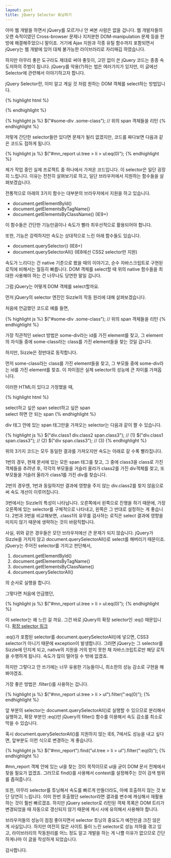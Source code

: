 ```yaml
---
layout: post
title: jQuery Selector 튜닝하기
---
```


아마 웹 개발을 하면서 jQuery를 모르거나 안 써본 사람은 없을 겁니다. 웹 개발자들의 오랜 숙적이였던 Cross-browser 문제나 지저분한 DOM-manipulation 문제 등을 한방에 해결해주었으니 말이죠. 거기에 Ajax 지원과 각종 유틸 함수까지 포함되면서 jQuery는 웹 개발에 있어 대체 불가능한 라이브러리로 자리매김 하였습니다.

하지만 아무리 좋은 도구라도 제대로 써야 좋듯이, 고민 없이 쓴 jQuery 코드는 종종 속도저하의 주범이 됩니다. jQuery를 악용(?)하는 법은 여러가지가 있지만, 이 글에선 Selector에 관련해서 이야기하고자 합니다.

jQuery Selector란, 이미 알고 계실 것 처럼 원하는 DOM 객체를 select하는 방법입니다.

{% highlight html %}
<div id="some-div">
	<span class="some-class"></span>
    <span class="some-class"></span>
</div>
{% endhighlight %}

{% highlight js %}
$("#some-div .some-class");		// 위의 span 객체들을 리턴
{% endhighlight %}

저렇게 간단한 selector들만 있다면 문제가 될리 없겠지만, 코드를 짜다보면 다음과 같은 코드도 접하게 됩니다.

{% highlight js %}
$("#mn_report ul.tree > li > ul:eq(0)");
{% endhighlight %}

제가 작업 중인 실제 프로젝트 중 하나에서 가져온 코드입니다.
이 selector은 일단 굉장히 느립니다. 이유는 천천히 살펴보기로 하고, 일단 브라우저에서 지원하는 함수들을 살펴보겠습니다.

전통적으로 아래의 3가지 함수는 대부분의 브라우저에서 지원을 하고 있습니다.
- document.getElementById()
- document.getElementsByTagName()
- document.getElementsByClassName() (IE9+)

이 함수들은 간단한 기능만큼이나 속도가 빨라 최우선적으로 활용되어야 합니다.

또한, 기능은 강력하지만 속도는 상대적으로 느린 아래 함수들도 있습니다.
- document.querySelector() (IE8+)
- document.querySelectorAll() (IE8에선 CSS2 selector만 지원)

속도가 느리다는 건 native 기준으로 봤을 때의 이야기고, 순수 자바스크립트로 구현된 로직에 비해서는 월등히 빠릅니다. DOM 객체를 select할 때 위의 native 함수들을 최대한 사용해야 하는 건 너무나도 당연한 말일 겁니다.

그럼 jQuery는 어떻게 DOM 객체를 select할까요.

먼저 jQuery의 selector 엔진인 Sizzle의 작동 원리에 대해 살펴보겠습니다.

처음에 언급했던 코드로 예를 들면,

{% highlight js %}
$("#some-div .some-class");		// 위의 span 객체들을 리턴
{% endhighlight %}

가장 직관적인 select 방법은 some-div라는 id를 가진 element를 찾고, 그 element의 자식들 중에 some-class라는 class를 가진 element들을 찾는 것일 겁니다.

하지만, Sizzle은 정반대로 동작합니다.

먼저 some-class라는 class를 가진 element들을 찾고, 그 부모들 중에 some-div라는 id를 가진 element를 찾죠. 이 차이점은 실제 selector의 성능에 큰 차이를 가져옵니다.

이러한 HTML이 있다고 가정했을 때,

{% highlight html %}
<div class="class1">
	<div class="class2">
    	<span class="class3">select하고 싶은 span</span>
        <span class="class3">select하고 싶은 span</span>
    </div>
</div>
<span class="class3">select 하면 안 되는 span</span>
{% endhighlight %}

div 태그 안에 있는 span 태그만을 가져오는 selector는 다음과 같이 짤 수 있습니다.

{% highlight js %}
$("div.class1 div.class2 span.class3");		// (1)
$("div.class1 span.class3");		           // (2)
$("div span.class3");				          // (3)
{% endhighlight %}

위의 3가지 코드는 모두 동일한 결과를 가져오지만 속도는 아래로 갈 수록 빨라집니다.

1번의 경우,
현재 문서에 있는 모든 span 태그를 찾고, 그 중에 class3을 class로 가진 객체들을 추려낸 후, 각각의 부모들을 거슬러 올라가 class2를 가진 div객체를 찾고, 또 부모들을 거슬러 올라가 class1를 가진 div를 찾습니다.

2번의 경우엔,
1번과 동일하지만 결과에 영향을 주지 않는 div.class2를 찾지 않음으로써 속도 개선이 이루어집니다.

3번에서는 Sizzle의 특성이 나타납니다.
오른쪽에서 왼쪽으로 진행을 하기 때문에, 가장 오른쪽에 있는 selector를 구체적으로 나타내고, 왼쪽은 그 반대로 설정하는 게 좋습니다. 2번과 3번을 비교해보면, .class1의 유무를 검사하는 로직은 select 결과에 영향을 미치지 않기 때문에 생략하는 것이 바람직합니다.

사실, 위와 같은 경우들은 모던 브라우저에선 큰 문제가 되지 않습니다.
jQuery가 Sizzle을 거치지 않고 document.querySelectorAll()로 select를 해버리기 때문이죠. jQuery는 주어진 selector를 가지고 판단해서,

1. document.getElementById()
2. document.getElementsByTagName()
3. document.getElementsByClassName()
4. document.querySelectorAll()

의 순서로 실행을 합니다.

그렇다면 처음에 언급했던,

{% highlight js %}
$("#mn_report ul.tree > li > ul:eq(0)");
{% endhighlight %}

이 selector는 왜 느린 걸 까요.
그건 바로 jQuery의 확장 selector인 :eq() 때문입니다. [확장 selector 링크](https://api.jquery.com/category/selectors/jquery-selector-extensions/)

:eq()가 포함된 selector를 document.querySelectorAll()에 넣으면, CSS3 selector가 아니기 때문에 exception이 발생합니다. 그러면 jQuery는 그 selector를 Sizzle에 던지게 되고, native의 지원을 거의 받지 못한 채 자바스크립트로만 해당 로직을 수행하게 됩니다. 속도가 많이 떨어질 수 밖에 없겠죠.

하지만 그렇다고 안 쓰기에는 너무 유용한 기능들이니, 최소한의 성능 감소로 구현을 해봐야겠죠.

가장 좋은 방법은 .filter()를 사용하는 겁니다.

{% highlight js %}
$("#mn_report ul.tree > li > ul").filter(":eq(0)");
{% endhighlight %}

앞 부분의 selector는 document.querySelectorAll()로 실행할 수 있으므로 분리해서 실행하고, 확장 부분인 :eq()만 jQuery의 filter() 함수를 이용해서 속도 감소를 최소로 막을 수 있습니다.

혹시 document.querySelectorAll()를 지원하지 않는 IE6, 7에서도 성능을 내고 싶다면, 앞부분도 이런 식으로 변경하는 게 좋습니다.

{% highlight js %}
$("#mn_report").find("ul.tree > li > ul").filter(":eq(0)");
{% endhighlight %}

&#35;mn_report 객체 안에 있는 ul을 찾는 것이 목적이므로 ul을 굳이 DOM 문서 전체에서 찾을 필요가 없겠죠. 그러므로 find()를 사용해서 context를 설정해주는 것이 검색 범위를 좁혀줍니다.

또한, 아무리 selector를 튜닝해서 속도를 빠르게 만들더라도, 아예 호출하지 않는 것 보단 당연히 느립니다. 이미 한번 호출했던 selector라면 결과를 변수에 캐싱해서 재활용하는 것이 훨씬 빠르겠죠. 하지만 jQuery selector로 리턴된 객체 목록은 DOM 트리가 변경되었을 때 자동으로 갱신되지 않기 때문에 캐시 시에 유의해서 사용해야 합니다.

브라우저들의 성능이 점점 좋아지면서 selector 튜닝의 중요도가 예전만큼 크진 않은 게 사실입니다. 하지만 여전히 많은 사이트 들이 느린 selector로 성능 저하를 겪고 있고, 라이브러리의 작동원리를 어느 정도 알고 개발을 하는 게 나쁠 이유가 없으므로 간단하게나마 이 글을 작성하게 되었습니다.

감사합니다.